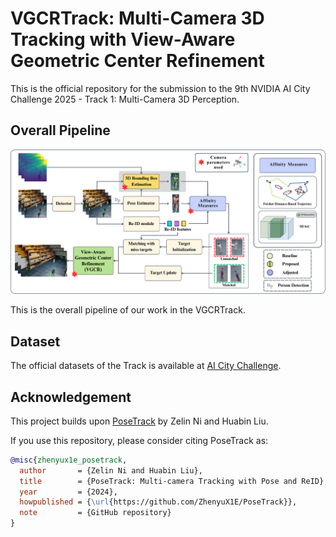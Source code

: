 # VGCRTrack: Multi-Camera 3D Tracking with View-Aware Geometric Center Refinement
<p>This is the official repository for the submission to the 9th NVIDIA AI City Challenge 2025 - Track 1: Multi-Camera 3D Perception. </p>

## Overall Pipeline
<img src="pipeline-aic25-proposal.png" alt="AIC25-Pipeline" width="650"/>

This is the overall pipeline of our work in the VGCRTrack.

## Dataset 
The official datasets of the Track is available at [AI City Challenge](https://huggingface.co/datasets/nvidia/PhysicalAI-SmartSpaces/blob/main/README.md). 

## Acknowledgement

This project builds upon [PoseTrack](https://github.com/ZhenyuX1E/PoseTrack) by Zelin Ni and Huabin Liu.

If you use this repository, please consider citing PoseTrack as:

```bibtex
@misc{zhenyux1e_posetrack,
  author       = {Zelin Ni and Huabin Liu},
  title        = {PoseTrack: Multi-camera Tracking with Pose and ReID},
  year         = {2024},
  howpublished = {\url{https://github.com/ZhenyuX1E/PoseTrack}},
  note         = {GitHub repository}
}
